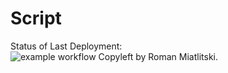 # Script


Status of Last Deployment:<br>
![example workflow](https://github.com/RiKeRjava/Script/actions/workflows/my_basics.yml/badge.svg)
Copyleft by Roman Miatlitski.
